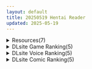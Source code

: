 ```yaml
---
layout: default
title: 20250519 Hentai Reader
updated: 2025-05-19
---
```


<details class='content-parent'>
<summary>
Resources(7)
</summary>
<details class='content-child'>
<summary>
<span class='rss-title'> [P站ID=464063][♣3] fanbox 合集 至24.7[8GB] </span> <a class='rss-link' href='https://gmgard.com/gm129267' target='_blank'>&nbsp;</a>
<div class='rss-published'> 🕛 20250518 18:28:16</div>
</summary>
<img src="https://static.gmgard.us/Images/upload/12013190228161361.jpg" /><br /><p>感谢提醒，之前答应发之前的合集躺D盘给忘了…..发一下</p>
</details>
<details class='content-child'>
<summary>
<span class='rss-title'> [P站ID=7057787][いけめる] fanbox 合集 至25.4[8GB] </span> <a class='rss-link' href='https://gmgard.com/gm129266' target='_blank'>&nbsp;</a>
<div class='rss-published'> 🕛 20250518 18:04:44</div>
</summary>
<img src="https://static.gmgard.us/Images/upload/26943190204447426.jpg" /><br /><p>看这哥们色图一直有个疑问，为什么他的扶她伪娘画的那么出神入化，直到看见他谋X本人发的cos照…..</p>
</details>
<details class='content-child'>
<summary>
<span class='rss-title'> [御光盟国精翻][RJ188985][当方丸宝堂]コボルドの家畜騎士[360M][PC+安卓] </span> <a class='rss-link' href='https://gmgard.com/gm129264' target='_blank'>&nbsp;</a>
<div class='rss-published'> 🕛 20250518 18:02:02</div>
</summary>
<img src="https://static.gmgard.us/Images/upload/17317181134520520.jpg" /><br /><p>
入正页面：点击转跳
社团名/商标名：当方丸宝堂
贩卖日：2016年12月03日
分类：像素 限制自由 多人运动 异种奸</p>
</details>
<details class='content-child'>
<summary>
<span class='rss-title'> [P站ID=4141196][とらいし666] 合集 至25.4[95GB] </span> <a class='rss-link' href='https://gmgard.com/gm129265' target='_blank'>&nbsp;</a>
<div class='rss-published'> 🕛 20250518 17:49:33</div>
</summary>
<img src="https://static.gmgard.us/Images/upload/81539190149334105.jpg" /><br /><p>来自站友的求助，含PSD，有意者可以自由发挥。</p>
</details>
<details class='content-child'>
<summary>
<span class='rss-title'> 【R3680】[SURVIVE MORE] ビッチな爆乳ギャルと過ごす外出自粛性活 The Motion Anime </span> <a class='rss-link' href='https://blog.reimu.net/archives/110037' target='_blank'>&nbsp;</a>
<div class='rss-published'> 🕛 20250518 08:00:59</div>
</summary>
继续介绍一部survive more社的新作。 本作讲述处男骑手，送外卖时候，开门的时候遇到了巨乳辣妹，然后互 &#8230; <a class="more-link" href="https://blog.reimu.net/archives/110037">继续阅读<span class="screen-reader-text">【R3680】[SURVIVE MORE] ビッチな爆乳ギャルと過ごす外出自粛性活 The Motion Anime</span></a>
</details>
<details class='content-child'>
<summary>
<span class='rss-title'> [魔人 petit] のっと・せくさろいど・エウリィ！ 第1話 初めての任務はセクハラだらけ!? 改造○女エウリィ、出動です！ </span> <a class='rss-link' href='https://www.hacg.icu/wp/100744.html' target='_blank'>&nbsp;</a>
<div class='rss-published'> 🕛 20250518 05:58:26</div>
</summary>
某城市的性犯罪非常严重，于是博士开发了性爱机器人投放在这个城市里。 于是这个城市 &#8230; <a href="https://www.hacg.icu/wp/100744.html">继续阅读 <span class="meta-nav">&#8594;</span></a>
</details>
<details class='content-child'>
<summary>
<span class='rss-title'> 【S4855】[黒猫喫茶店] 牛娘メイドのミルクカフェ V25.03.14 </span> <a class='rss-link' href='https://blog.reimu.net/archives/110560' target='_blank'>&nbsp;</a>
<div class='rss-published'> 🕛 20250518 05:00:22</div>
</summary>
目测不会再更新了，可以开始介绍了。 同人社团黒猫喫茶店于2025年2月1日发售的RPG+SLG作品，本作于20 &#8230; <a class="more-link" href="https://blog.reimu.net/archives/110560">继续阅读<span class="screen-reader-text">【S4855】[黒猫喫茶店] 牛娘メイドのミルクカフェ V25.03.14</span></a>
</details>

</details>
<details class='content-parent'>
<summary>
DLsite Game Ranking(5)
</summary>
<details class='content-child'>
<summary>
<span class='rss-title'> フォレスティア～ちいさな町の牧場ライフ～ [いなずまそふと] </span> <a class='rss-link' href='https://www.dlsite.com/maniax/work/=/product_id/RJ01271506.html' target='_blank'>&nbsp;</a>
<div class='rss-published'> 🕛 20250519 13:16:15</div>
</summary>
<img src ="http://img.dlsite.jp/modpub/images2/work/doujin/RJ01272000/RJ01271506_img_main.jpg"/><br/>作物を育てたり、動物をお世話したり、釣りに採集に鉱山に…多彩なヒロインとの交流も楽しめる。本格スローライフシミュレーションゲーム!
</details>
<details class='content-child'>
<summary>
<span class='rss-title'> メルフィアス 蒼紅のヴァージェ [dorgel] </span> <a class='rss-link' href='https://www.dlsite.com/maniax/work/=/product_id/RJ01345367.html' target='_blank'>&nbsp;</a>
<div class='rss-published'> 🕛 20250519 13:16:15</div>
</summary>
<img src ="http://img.dlsite.jp/modpub/images2/work/doujin/RJ01346000/RJ01345367_img_main.jpg"/><br/>W寝取られRPG。仄暗い世界に舞い降りた二人の少女が目の前で壊されていく。バトルはアニメ+犯されているヒロインと目が合うNTR戦闘。
</details>
<details class='content-child'>
<summary>
<span class='rss-title'> 淫紋憑きのマザー・アリシア [のうむ] </span> <a class='rss-link' href='https://www.dlsite.com/maniax/work/=/product_id/RJ01355493.html' target='_blank'>&nbsp;</a>
<div class='rss-published'> 🕛 20250519 13:16:15</div>
</summary>
<img src ="http://img.dlsite.jp/modpub/images2/work/doujin/RJ01356000/RJ01355493_img_main.jpg"/><br/>おばさん シスター 淫紋
</details>
<details class='content-child'>
<summary>
<span class='rss-title'> 黒ギャルになった幼馴染から俺の知らないオヤジとの濃厚ハメ撮り動画がほぼ毎日送られてくる件 [NB定食] </span> <a class='rss-link' href='https://www.dlsite.com/maniax/work/=/product_id/RJ01395011.html' target='_blank'>&nbsp;</a>
<div class='rss-published'> 🕛 20250519 13:16:15</div>
</summary>
<img src ="http://img.dlsite.jp/modpub/images2/work/doujin/RJ01396000/RJ01395011_img_main.jpg"/><br/>気になってた幼馴染の女の子が知らん間に黒ギャルになってたうえ、俺のスマホに知らないオヤジとのハメ撮り動画を毎日送り付けてくる！
</details>
<details class='content-child'>
<summary>
<span class='rss-title'> 廃墟でG ～ドスケベ変態露出サンドボックス～ [阿能蟹工船Z] </span> <a class='rss-link' href='https://www.dlsite.com/maniax/work/=/product_id/RJ01380783.html' target='_blank'>&nbsp;</a>
<div class='rss-published'> 🕛 20250519 13:16:15</div>
</summary>
<img src ="http://img.dlsite.jp/modpub/images2/work/doujin/RJ01381000/RJ01380783_img_main.jpg"/><br/>無限に遊べるエロサンドボックス！ 沼地の廃墟を舞台に、スケベ行為にいそしめ！
</details>

</details>
<details class='content-parent'>
<summary>
DLsite Voice Ranking(5)
</summary>
<details class='content-child'>
<summary>
<span class='rss-title'> 【低音ムレムレ】陸上部のデカ乳汗っかき姉妹とロッカー密着フェロモン交尾 [しゃーぷ] </span> <a class='rss-link' href='https://www.dlsite.com/maniax/work/=/product_id/RJ01379611.html' target='_blank'>&nbsp;</a>
<div class='rss-published'> 🕛 20250519 13:16:17</div>
</summary>
<img src ="http://img.dlsite.jp/modpub/images2/work/doujin/RJ01380000/RJ01379611_img_main.jpg"/><br/>汗っかき姉妹のフェロモンロッカーで…濃厚匂い嗅ぎ…♪ CV柚木つばめ様・涼花みなせ様 総時間約1時間50分
</details>
<details class='content-child'>
<summary>
<span class='rss-title'> 【性癖布教期間限定100円】クールな皮肉屋の高身長美人神官に◯眠で常識を書き換え、性処理を義務と割り切らせたりいつでも生ハメ可能のオナホ担当へ【イチャラブエンド】 [あとりえスターズ] </span> <a class='rss-link' href='https://www.dlsite.com/maniax/work/=/product_id/RJ01363449.html' target='_blank'>&nbsp;</a>
<div class='rss-published'> 🕛 20250519 13:16:17</div>
</summary>
<img src ="http://img.dlsite.jp/modpub/images2/work/doujin/RJ01364000/RJ01363449_img_main.jpg"/><br/>「あなた」を見下し軽蔑する高貴な美人神官を◯眠魔法で常識改変し、いつでも好き放題に生コキ担当係として奉仕させ最終的にイチャラブ生オナホ伴侶として婚約を誓わせるハッピーエンド音声！
</details>
<details class='content-child'>
<summary>
<span class='rss-title'> 【5/19日まで 早期限定65大特典】【5時間×3人ハーレム×なんでも屋】新米エージェントのボクとドスケベ爆乳女ボス&ハッカー&メイド×3の秘密の子作りハメミッション♪ [マヨタマ] </span> <a class='rss-link' href='https://www.dlsite.com/maniax/work/=/product_id/RJ01376940.html' target='_blank'>&nbsp;</a>
<div class='rss-published'> 🕛 20250519 13:16:17</div>
</summary>
<img src ="http://img.dlsite.jp/modpub/images2/work/doujin/RJ01377000/RJ01376940_img_main.jpg"/><br/>【KU100】CV:浅木式様 CV:陽向葵ゅか様 CV:柚木つばめ様 ある日のこと…とあるサイバーパンク街にて…就活中の「あなた」は…なんでも屋「ハメ屋」へ…採用面接をすることになります…♪…その後…ドスケベ爆乳女エージェント3人と…えっちな「秘密の子作りミッション」へ…♪ 【5時間×いちゃらぶ×3人ハーレム特化!で送る!大ボリューム超大作!】～ハメ屋～へ ようこそ♪
</details>
<details class='content-child'>
<summary>
<span class='rss-title'> 【約6時間/全編媚び媚び孕ませおねだり】孕ませマッチングアプリ ～子供が欲しい女性に孕ませ中出しするだけの簡単なお仕事です♪～ [ブラックマの嫁] </span> <a class='rss-link' href='https://www.dlsite.com/maniax/work/=/product_id/RJ01390699.html' target='_blank'>&nbsp;</a>
<div class='rss-published'> 🕛 20250519 13:16:17</div>
</summary>
<img src ="http://img.dlsite.jp/modpub/images2/work/doujin/RJ01391000/RJ01390699_img_main.jpg"/><br/>不妊に悩む女性が精子を求めて男性を探すためのサービス『孕ませマッチングアプリ』がこの度リリースされました♪男性のお仕事は『排卵日のおまんこに気持ちよく射精するだけ』ホテル代などかかる費用もすべて女性側の負担となるので、 貴方はただおちんぽを出してベッドに寝ているだけでいいのです♪性欲旺盛で元気なおちんぽをお持ちの男性の皆様…！！是非『孕ませマッチングアプリ』に登録しませんか?
</details>
<details class='content-child'>
<summary>
<span class='rss-title'> 発情レズセ中の義姉&黒ギャルに誘われ…♡ドロ甘べろちゅ～サンドで大量射精♡ず～っと密着朝までハメまくり3P乱交えっち【はーとまーく多め。ASMR】 [ぐらまらす工房] </span> <a class='rss-link' href='https://www.dlsite.com/maniax/work/=/product_id/RJ01382206.html' target='_blank'>&nbsp;</a>
<div class='rss-published'> 🕛 20250519 13:16:17</div>
</summary>
<img src ="http://img.dlsite.jp/modpub/images2/work/doujin/RJ01383000/RJ01382206_img_main.jpg"/><br/>義姉とギャルのレズセックス(ガチ)、義理姉弟の童貞処女卒業セックス(プレイ)、ギャルセフレとの結婚初夜子作りセックス(プレイ)。愛し合う2人から同時に煽られてついには……ダメなことほど気持ちいい！ ぐちゃどろ湿度高め漫画原作のASMRシリーズ3作目！
</details>

</details>
<details class='content-parent'>
<summary>
DLsite Comic Ranking(5)
</summary>
<details class='content-child'>
<summary>
<span class='rss-title'> 水平線同人誌まとめ [水平 線] </span> <a class='rss-link' href='https://www.dlsite.com/maniax/work/=/product_id/RJ01386839.html' target='_blank'>&nbsp;</a>
<div class='rss-published'> 🕛 20250519 13:16:18</div>
</summary>
<img src ="http://img.dlsite.jp/modpub/images2/work/doujin/RJ01387000/RJ01386839_img_main.jpg"/><br/>巨乳好き、母乳好き、らぶらぶであまあま好きの方におすすめ。水平 線の同人漫画総集編です。
</details>
<details class='content-child'>
<summary>
<span class='rss-title'> なまオナホ先輩♡ ~ヤリたがりの先輩が後輩くんを煽ったらバッコバコに犯されてめちゃくちゃ射精される話~ [sumomo] </span> <a class='rss-link' href='https://www.dlsite.com/maniax/work/=/product_id/RJ01365103.html' target='_blank'>&nbsp;</a>
<div class='rss-published'> 🕛 20250519 13:16:18</div>
</summary>
<img src ="http://img.dlsite.jp/modpub/images2/work/doujin/RJ01366000/RJ01365103_img_main.jpg"/><br/>セックス大好きな低身長巨乳の先輩が後輩の男の子にオナホにされる漫画です
</details>
<details class='content-child'>
<summary>
<span class='rss-title'> オタク友達とのセックスは最高に気持ちいい3 [リンゴヤ] </span> <a class='rss-link' href='https://www.dlsite.com/maniax/work/=/product_id/RJ01381915.html' target='_blank'>&nbsp;</a>
<div class='rss-published'> 🕛 20250519 13:16:18</div>
</summary>
<img src ="http://img.dlsite.jp/modpub/images2/work/doujin/RJ01382000/RJ01381915_img_main.jpg"/><br/>ノリで始めたオナ禁で焦らされ続けた2人の性欲は…
</details>
<details class='content-child'>
<summary>
<span class='rss-title'> 同人エロ漫画好きの女友達は3Pコスプレえっちに興味津々で… [みるくそーせーじ] </span> <a class='rss-link' href='https://www.dlsite.com/maniax/work/=/product_id/RJ01262022.html' target='_blank'>&nbsp;</a>
<div class='rss-published'> 🕛 20250519 13:16:18</div>
</summary>
<img src ="http://img.dlsite.jp/modpub/images2/work/doujin/RJ01263000/RJ01262022_img_main.jpg"/><br/>チャットでしかやり取りの無い相手がエロ可愛い女の子だったら…
</details>
<details class='content-child'>
<summary>
<span class='rss-title'> 通勤道中であの娘がみだらな行為をしてくるまとめ話 [嘘つき屋] </span> <a class='rss-link' href='https://www.dlsite.com/maniax/work/=/product_id/RJ01144999.html' target='_blank'>&nbsp;</a>
<div class='rss-published'> 🕛 20250519 13:16:18</div>
</summary>
<img src ="http://img.dlsite.jp/modpub/images2/work/doujin/RJ01145000/RJ01144999_img_main.jpg"/><br/>通勤中に女の子達とえっちな事をする総集編作品
</details>

</details>

